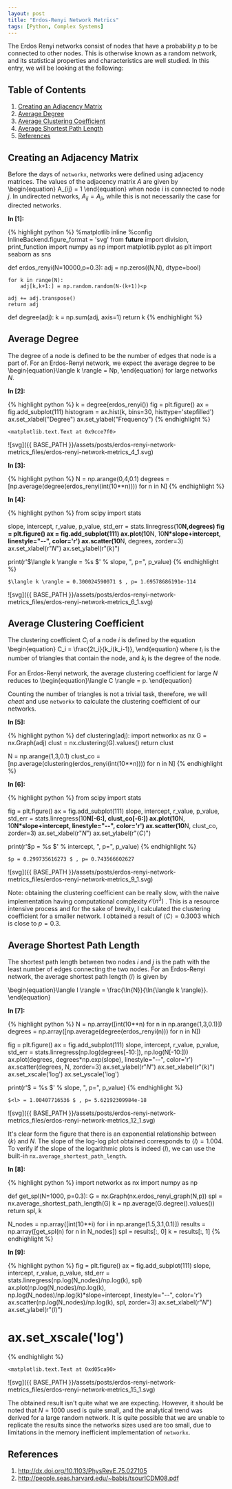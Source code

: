 ```yaml
---
layout: post
title: "Erdos-Renyi Network Metrics"
tags: [Python, Complex Systems]
---
```

The Erdos Renyi networks consist of nodes that have a probability $p$ to be
connected to other nodes. This is otherwise known as a random network, and its
statistical properties and characteristics are well studied. In this entry, we
will be looking at the following:

## Table of Contents
1. [Creating an Adjacency Matrix](#Creating-an-Adjacency-Matrix)
3. [Average Degree](#Average-Degree)
1. [Average Clustering Coefficient](#Average-Clustering-Coefficient)
2. [Average Shortest Path Length](#Average-Shortest-Path-Length)
1. [References](#References)



## Creating an Adjacency Matrix

Before the days of `networkx`, networks were defined using adjacency matrices.
The values of the adjacency matrix $A$ are given by
\begin{equation}
 A_{ij} = 1
\end{equation}
when node $i$ is connected to node $j$.
In undirected networks, $A_{ij}=A_{ji}$, while this is not necessarily the case
for directed networks.

**In [1]:**

{% highlight python %}
%matplotlib inline
%config InlineBackend.figure_format = 'svg'
from __future__ import division, print_function
import numpy as np
import matplotlib.pyplot as plt
import seaborn as sns

def erdos_renyi(N=10000,p=0.3):
    adj = np.zeros((N,N), dtype=bool)

    for k in range(N):
        adj[k,k+1:] = np.random.random(N-(k+1))<p

    adj += adj.transpose()
    return adj

def degree(adj):
    k = np.sum(adj, axis=1)
    return k
{% endhighlight %}

## Average Degree

The degree of a node is defined to be the number of edges that node is a part
of. For an Erdos-Renyi network, we expect the average degree to be
\begin{equation}\langle k \rangle = Np,  \end{equation}
for large networks $N$.

**In [2]:**

{% highlight python %}
k = degree(erdos_renyi())
fig = plt.figure()
ax = fig.add_subplot(111)
histogram = ax.hist(k, bins=30, histtype='stepfilled')
ax.set_xlabel("Degree")
ax.set_ylabel("Frequency")
{% endhighlight %}




    <matplotlib.text.Text at 0x9cce7f0>




![svg]({{ BASE_PATH }}/assets/posts/erdos-renyi-network-metrics_files/erdos-renyi-network-metrics_4_1.svg)


**In [3]:**

{% highlight python %}
N = np.arange(0,4,0.1)
degrees = [np.average(degree(erdos_renyi(int(10**n)))) for n in N]
{% endhighlight %}

**In [4]:**

{% highlight python %}
from scipy import stats

slope, intercept, r_value, p_value, std_err = stats.linregress(10**N,degrees)
fig = plt.figure()
ax = fig.add_subplot(111)
ax.plot(10**N, 10**N*slope+intercept, linestyle="--", color='r')
ax.scatter(10**N, degrees, zorder=3)
ax.set_xlabel(r"$N$")
ax.set_ylabel(r"$\langle k \rangle$")


print(r'$\langle k \rangle = %s $' % slope, ", p=", p_value)
{% endhighlight %}

    $\langle k \rangle = 0.300024590071 $ , p= 1.69578686191e-114
    


![svg]({{ BASE_PATH }}/assets/posts/erdos-renyi-network-metrics_files/erdos-renyi-network-metrics_6_1.svg)


## Average Clustering Coefficient

The clustering coefficient $C_i$ of a node $i$ is defined by the equation
\begin{equation}
C_i  = \frac{2t_i}{k_i(k_i-1)},
\end{equation}
where $t_i$ is the number of triangles that contain the node, and $k_i$ is the
degree of the node.

For an Erdos-Renyi network, the average clustering coefficient for large $N$
reduces to
\begin{equation}\langle C \rangle = p.  \end{equation}

Counting the number of triangles is not a trivial task, therefore, we will
*cheat* and use `networkx` to calculate the clustering coefficient of our
networks.

**In [5]:**

{% highlight python %}
def clustering(adj):
    import networkx as nx
    G = nx.Graph(adj)
    clust = nx.clustering(G).values()
    return clust

N = np.arange(1,3,0.1)
clust_co = [np.average(clustering(erdos_renyi(int(10**n)))) for n in N]
{% endhighlight %}

**In [6]:**

{% highlight python %}
from scipy import stats

fig = plt.figure()
ax = fig.add_subplot(111)
slope, intercept, r_value, p_value, std_err = stats.linregress(10**N[-6:], clust_co[-6:])
ax.plot(10**N, 10**N*slope+intercept, linestyle="--", color='r')
ax.scatter(10**N, clust_co, zorder=3)
ax.set_xlabel(r"$N$")
ax.set_ylabel(r"$\langle C \rangle$")

print(r'$p = %s $' % intercept, ", p=", p_value)
{% endhighlight %}

    $p = 0.299735616273 $ , p= 0.743566602627
    


![svg]({{ BASE_PATH }}/assets/posts/erdos-renyi-network-metrics_files/erdos-renyi-network-metrics_9_1.svg)


Note: obtaining the clustering coefficient can be really slow, with the naive
implementation having computational complexity $\mathcal{O}(n^3)$ . This is a
resource intensive process and for the sake of brevity, I calculated the
clustering coefficient for a smaller network. I obtained a result of $\langle C
\rangle = 0.3003$ which is close to $p=0.3$.

## Average Shortest Path Length

The shortest path length between two nodes $i$ and $j$ is the path with the
least number of edges connecting the two nodes. For an Erdos-Renyi network, the
average shortest path length $\langle l \rangle$ is given by

\begin{equation}\langle l \rangle = \frac{\ln{N}}{\ln{\langle k \rangle}}.
\end{equation}


**In [7]:**

{% highlight python %}
N = np.array([int(10**n) for n in np.arange(1,3,0.1)])
degrees = np.array([np.average(degree(erdos_renyi(n))) for n in N])

fig = plt.figure()
ax = fig.add_subplot(111)
slope, intercept, r_value, p_value, std_err = stats.linregress(np.log(degrees[-10:]), np.log(N[-10:]))
ax.plot(degrees, degrees*np.exp(slope), linestyle="--", color='r')
ax.scatter(degrees, N, zorder=3)
ax.set_ylabel(r"$N$")
ax.set_xlabel(r"$\langle k \rangle$")
ax.set_xscale('log')
ax.set_yscale('log')

print(r'$<l> = %s $' % slope, ", p=", p_value)
{% endhighlight %}

    $<l> = 1.00407716536 $ , p= 5.62192309984e-18
    


![svg]({{ BASE_PATH }}/assets/posts/erdos-renyi-network-metrics_files/erdos-renyi-network-metrics_12_1.svg)


It's clear form the figure that there is an exponential relationship between
$\langle k \rangle$ and $N$. The slope of the log-log plot obtained corresponds
to $\langle l \rangle =1.004$. To verify if the slope of the logarithmic plots
is indeed $\langle l \rangle$, we can use the built-in
`nx.average_shortest_path_length`.

**In [8]:**

{% highlight python %}
import networkx as nx
import numpy as np

def get_spl(N=1000, p=0.3):
    G = nx.Graph(nx.erdos_renyi_graph(N,p))
    spl = nx.average_shortest_path_length(G)
    k = np.average(G.degree().values())
    return spl, k

N_nodes = np.array([int(10**i) for i in np.arange(1.5,3.1,0.1)])
results = np.array([get_spl(n) for n in N_nodes])
spl = results[:, 0]
k = results[:, 1]
{% endhighlight %}

**In [9]:**

{% highlight python %}
fig = plt.figure()
ax = fig.add_subplot(111)
slope, intercept, r_value, p_value, std_err = stats.linregress(np.log(N_nodes)/np.log(k), spl)
ax.plot(np.log(N_nodes)/np.log(k), np.log(N_nodes)/np.log(k)*slope+intercept, linestyle="--", color='r')
ax.scatter(np.log(N_nodes)/np.log(k), spl, zorder=3)
ax.set_xlabel(r"$N$")
ax.set_ylabel(r"$\langle l \rangle$")
# ax.set_xscale('log')

{% endhighlight %}




    <matplotlib.text.Text at 0xd05ca90>




![svg]({{ BASE_PATH }}/assets/posts/erdos-renyi-network-metrics_files/erdos-renyi-network-metrics_15_1.svg)


The obtained result isn't quite what we are expecting.  However, it should be
noted that $N=1000$ used is quite small, and the analytical trend was derived
for a large random network. It is quite possible that we are unable to replicate
the results since the networks sizes used are too small, due to limitations in
the memory inefficient implementation of `networkx`.

## References
1. http://dx.doi.org/10.1103/PhysRevE.75.027105
2. http://people.seas.harvard.edu/~babis/tsourICDM08.pdf
